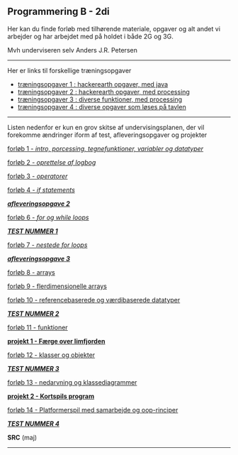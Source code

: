 ## Programmering B - 2di

Her kan du finde forløb med tilhørende materiale, opgaver og alt andet vi arbejder og har arbejdet med på holdet i både 2G og 3G.

Mvh underviseren selv Anders J.R. Petersen

----

Her er links til forskellige træningsopgaver

- [træningsopgaver 1 : hackerearth opgaver, med java](opgaver1/beskrivelse.md)
- [træningsopgaver 2 : hackerearth opgaver, med processing](opgaver2/beskrivelse.md)
- [træningsopgaver 3 : diverse funktioner, med processing](opgaver3/beskrivelse.md)
- [træningsopgaver 4 : diverse opgaver som løses på tavlen](opgaver4/beskrivelse.md)

---

Listen nedenfor er kun en grov skitse af undervisingsplanen, der vil forekomme ændringer iform af test, afleveringsopgaver og projekter

[forløb 1 - _intro, porcessing, tegnefunktioner, variabler og datatyper_](forlob1_intro/forlob1_intro.md)

[forløb 2 - _oprettelse af logbog_](forlob2_logbog/forlob2_logbog.md)

[forløb 3 - _operatorer_](forlob3_operators/forlob3_operators.md)

[forløb 4 - _if statements_](forlob4_if/forlob4.md)

[**_afleveringsopgave 2_**](aflevering2/aflevering2.md)

[forløb 6 - _for og while loops_](forlob6_loops_intro/forlob6.md)

[**_TEST NUMMER 1_**](test1/info_test1.md)

[forløb 7 - _nestede for loops_](forlob7_nested_for/forlob7.md)

[**_afleveringsopgave 3_**](aflevering3/aflevering3.md)

[forløb 8 - arrays](forlob8_1D_arrays/forlob8.md)

[forløb 9 - flerdimensionelle arrays](forlob9_2D_arrays/forlob9.md)

[forløb 10 - referencebaserede og værdibaserede datatyper](forlob10_referencer/forlob10.md)

[**_TEST NUMMER 2_**](test2/info_test2.md)

[forløb 11 - funktioner](forlob11_funktioner/forlob11.md)

[**projekt 1 - Færge over limfjorden**](projekt1_feargen/projekt1.md)

[forløb 12 - klasser og objekter](forlob12_oop1/forlob12.md)

[**_TEST NUMMER 3_**](test3/info_test3.md)

[forløb 13 - nedarvning og klassediagrammer](forlob13_oop2/forlob13.md)

[**projekt 2 - Kortspils program**](projekt2_kortspil/projekt2.md)

[forløb 14 - Platformerspil med samarbejde og oop-rinciper](/forlob14_samarbejde_og_avanceretoop/forlob14.md)

[**_TEST NUMMER 4_**](test4/info_test4.md)

<!--forløb 14 - tre-lags arkitektur og database (februar)-->

<!--**projekt 3 - GUI bibliotek og anvendelse** (marts)-->

**SRC** (maj)


----
